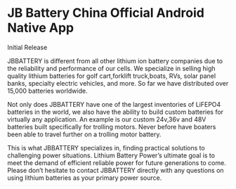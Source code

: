 # JB Battery China Official Android Native App

Initial Release

JBBATTERY is different from all other lithium ion battery companies due to the reliability and performance of our cells. We specialize in selling high quality lithium batteries for golf cart,forklift truck,boats, RVs, solar panel banks, specialty electric vehicles, and more. So far we have distributed over 15,000 batteries worldwide.

Not only does JBBATTERY have one of the largest inventories of LiFEPO4 batteries in the world, we also have the ability to build custom batteries for virtually any application. An example is our custom 24v,36v and 48V batteries built specifically for trolling motors. Never before have boaters been able to travel further on a trolling motor battery.

This is what JBBATTERY specializes in, finding practical solutions to challenging power situations. Lithium Battery Power’s ultimate goal is to meet the demand of efficient reliable power for future generations to come. Please don’t hesitate to contact JBBATTERY directly with any questions on using lithium batteries as your primary power source.
